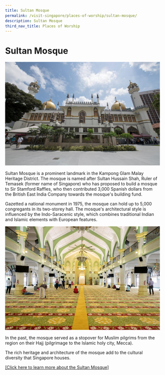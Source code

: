 ```yaml
---
title: Sultan Mosque
permalink: /visit-singapore/places-of-worship/sultan-mosque/
description: Sultan Mosque
third_nav_title: Places of Worship
---
```

# Sultan Mosque 
![](/images/Places%20of%20Worship/photo_sultan%20mosque%202.jpg)

Sultan Mosque is a prominent landmark in the Kampong Glam Malay Heritage District. The mosque is named after Sultan Hussain Shah, Ruler of Temasek (former name of Singapore) who has proposed to build a mosque to Sir Stamford Raffles, who then contributed 3,000 Spanish dollars from the British East India Company towards the mosque's building fund.

Gazetted a national monument in 1975, the mosque can hold up to 5,000 congregants in its two-storey hall. The mosque's architectural style is influenced by the Indo-Saracenic style, which combines traditional Indian and Islamic elements with European features.

![](/images/Places%20of%20Worship/photo_sultan%20mosque%203.jpg)

In the past, the mosque served as a stopover for Muslim pilgrims from the region on their Hajj (pilgrimage to the Islamic holy city, Mecca).

The rich heritage and architecture of the mosque add to the cultural diversity that Singapore houses.

<a href="https://www.sultanmosque.sg/" target="_blank">[Click here to learn more about the Sultan Mosque]</a>
